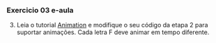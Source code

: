 ### Exercicio 03 e-aula

3. Leia o tutorial [Animation](https://webgl2fundamentals.org/webgl/lessons/webgl-animation.html) e modifique o seu código da etapa 2 para suportar animações. Cada letra F deve animar em tempo diferente.
